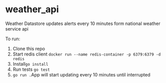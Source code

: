 # weather_api

Weather Datastore updates alerts every 10 minutes form national weather service api

To run: 
1. Clone this repo
2. Start redis client `docker run --name redis-container -p 6379:6379 -d redis`
3. Install`go install`
4. Run tests `go test`
4. `go run .`App will start updating every 10 minutes until interrupted 